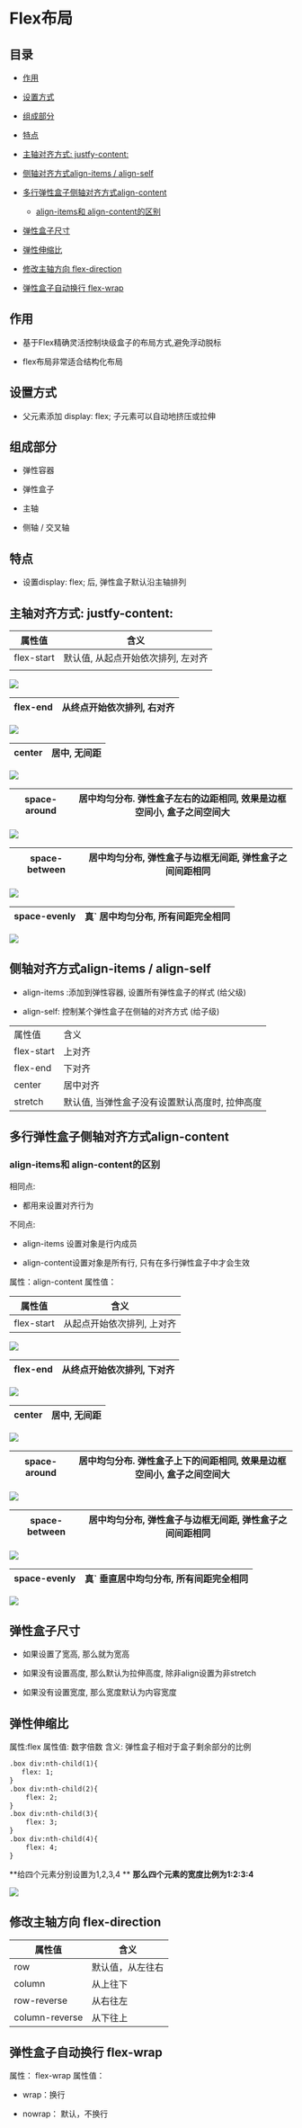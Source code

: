 # Flex布局

## 目录

*   [作用](#作用)

*   [设置方式](#设置方式)

*   [组成部分](#组成部分)

*   [特点](#特点)

*   [主轴对齐方式: justfy-content:](#主轴对齐方式-justfy-content)

*   [侧轴对齐方式align-items / align-self](#侧轴对齐方式align-items--align-self)

*   [多行弹性盒子侧轴对齐方式align-content](#多行弹性盒子侧轴对齐方式align-content)

    *   [align-items和 align-content的区别](#align-items和-align-content的区别)

*   [弹性盒子尺寸](#弹性盒子尺寸)

*   [弹性伸缩比](#弹性伸缩比)

*   [修改主轴方向 flex-direction](#修改主轴方向-flex-direction)

*   [弹性盒子自动换行 flex-wrap](#弹性盒子自动换行-flex-wrap)

## 作用

*   基于Flex精确灵活控制块级盒子的布局方式,避免浮动脱标

*   flex布局非常适合结构化布局

## 设置方式

*   父元素添加 display: flex; 子元素可以自动地挤压或拉伸

## 组成部分

*   弹性容器

*   弹性盒子

*   主轴

*   侧轴 / 交叉轴

## 特点

*   设置display: flex; 后, 弹性盒子默认沿主轴排列

## 主轴对齐方式: justfy-content:

| 属性值        | 含义                  |
| ---------- | ------------------- |
| flex-start | 默认值, 从起点开始依次排列, 左对齐 |
|            |                     |

![](<https://cdn.nlark.com/yuque/0/2022/png/25905096/1649762435608-d24f253e-7954-4258-b78a-ca9d6fc9f140.png#clientId=uee3bd651-eb1f-4\&crop=0\&crop=0\&crop=1\&crop=1\&from=paste\&height=256\&id=uce822953\&margin=\[object Object]\&name=image.png\&originHeight=256\&originWidth=885\&originalType=binary\&ratio=1\&rotation=0\&showTitle=false\&size=12349\&status=done\&style=none\&taskId=u91d1f0d2-f0e5-428d-b09f-a09dda902cc\&title=\&width=885>)

| flex-end | 从终点开始依次排列, 右对齐 |
| -------- | -------------- |

![](<https://cdn.nlark.com/yuque/0/2022/png/25905096/1649762451959-592a7778-6c34-442c-9d25-edc022ac423e.png#clientId=uee3bd651-eb1f-4\&crop=0\&crop=0\&crop=1\&crop=1\&from=paste\&height=268\&id=u5c3642a9\&margin=\[object Object]\&name=image.png\&originHeight=268\&originWidth=891\&originalType=binary\&ratio=1\&rotation=0\&showTitle=false\&size=12984\&status=done\&style=none\&taskId=u8928d38b-b949-4436-95fb-650f1818358\&title=\&width=891>)

| center | 居中, 无间距 |
| ------ | ------- |

![](<https://cdn.nlark.com/yuque/0/2022/png/25905096/1649762350251-e4b92b5a-0501-482e-9d2c-8491f7af4b9e.png#clientId=uee3bd651-eb1f-4\&crop=0\&crop=0\&crop=1\&crop=1\&from=paste\&height=264\&id=uf9d40b0e\&margin=\[object Object]\&name=image.png\&originHeight=264\&originWidth=885\&originalType=binary\&ratio=1\&rotation=0\&showTitle=false\&size=13414\&status=done\&style=none\&taskId=u2907f688-2db0-4938-9c25-52c330b143b\&title=\&width=885>)

| space-around | 居中均匀分布. 弹性盒子左右的边距相同, 效果是边框空间小, 盒子之间空间大 |
| ------------ | -------------------------------------- |

![](<https://cdn.nlark.com/yuque/0/2022/png/25905096/1649762322111-8241dc93-226d-4b63-8717-723529501898.png#clientId=uee3bd651-eb1f-4\&crop=0\&crop=0\&crop=1\&crop=1\&from=paste\&height=271\&id=ueceba0d1\&margin=\[object Object]\&name=image.png\&originHeight=271\&originWidth=885\&originalType=binary\&ratio=1\&rotation=0\&showTitle=false\&size=15336\&status=done\&style=none\&taskId=u175e7ff8-797d-489b-b0f6-0e8bc14932c\&title=\&width=885>)

| space-between | 居中均匀分布, 弹性盒子与边框无间距, 弹性盒子之间间距相同 |
| ------------- | ------------------------------ |

![](<https://cdn.nlark.com/yuque/0/2022/png/25905096/1649762278830-38ac7949-d361-4916-8e50-48e193655d71.png#clientId=uee3bd651-eb1f-4\&crop=0\&crop=0\&crop=1\&crop=1\&from=paste\&height=256\&id=ud66504d6\&margin=\[object Object]\&name=image.png\&originHeight=256\&originWidth=887\&originalType=binary\&ratio=1\&rotation=0\&showTitle=false\&size=14211\&status=done\&style=none\&taskId=u549c862e-15e4-49fd-b5ab-81bbe1a4fc6\&title=\&width=887>)

| space-evenly | 真\` 居中均匀分布, 所有间距完全相同 |
| ------------ | -------------------- |

![](<https://cdn.nlark.com/yuque/0/2022/png/25905096/1649762302246-6acab796-3f70-4466-ad94-fd72d9dc4dd8.png#clientId=uee3bd651-eb1f-4\&crop=0\&crop=0\&crop=1\&crop=1\&from=paste\&height=261\&id=u15cd2992\&margin=\[object Object]\&name=image.png\&originHeight=261\&originWidth=878\&originalType=binary\&ratio=1\&rotation=0\&showTitle=false\&size=14879\&status=done\&style=none\&taskId=udad6ddd5-3b0b-4be8-9e67-65ccb007d15\&title=\&width=878>)

## 侧轴对齐方式align-items / align-self

*   align-items :添加到弹性容器, 设置所有弹性盒子的样式 (给父级)

*   align-self: 控制某个弹性盒子在侧轴的对齐方式 (给子级)

|            |                           |
| ---------- | ------------------------- |
| 属性值        | 含义                        |
| flex-start | 上对齐                       |
| flex-end   | 下对齐                       |
| center     | 居中对齐                      |
| stretch    | 默认值, 当弹性盒子没有设置默认高度时, 拉伸高度 |

## 多行弹性盒子侧轴对齐方式align-content

### align-items和 align-content的区别

相同点:&#x20;

*   都用来设置对齐行为

不同点:

*   align-items 设置对象是行内成员

*   align-content设置对象是所有行, 只有在多行弹性盒子中才会生效

属性：align-content
属性值：

| 属性值        | 含义             |
| ---------- | -------------- |
| flex-start | 从起点开始依次排列, 上对齐 |

![](<https://cdn.nlark.com/yuque/0/2022/png/25905096/1649857484002-09190b93-8cbb-4273-ae69-a017722ef611.png#clientId=u116400c8-cf90-4\&crop=0\&crop=0\&crop=1\&crop=1\&from=paste\&height=680\&id=u2f9345c2\&margin=\[object Object]\&name=image.png\&originHeight=680\&originWidth=681\&originalType=binary\&ratio=1\&rotation=0\&showTitle=false\&size=26122\&status=done\&style=none\&taskId=u0a8881cd-43a1-4137-b086-1e3596ee58f\&title=\&width=681>)

| flex-end | 从终点开始依次排列, 下对齐 |
| -------- | -------------- |

![](<https://cdn.nlark.com/yuque/0/2022/png/25905096/1649857559820-4d996c98-2ac1-4a4e-82e6-7ccc5a25e5c4.png#clientId=u116400c8-cf90-4\&crop=0\&crop=0\&crop=1\&crop=1\&from=paste\&height=671\&id=uafc8e899\&margin=\[object Object]\&name=image.png\&originHeight=671\&originWidth=670\&originalType=binary\&ratio=1\&rotation=0\&showTitle=false\&size=21382\&status=done\&style=none\&taskId=ub68be754-e3a3-4520-bdc6-bae22afe8eb\&title=\&width=670>)

| center | 居中, 无间距 |
| ------ | ------- |

![](<https://cdn.nlark.com/yuque/0/2022/png/25905096/1649857576378-11aab7cb-655d-4b95-b540-91a3a3864220.png#clientId=u116400c8-cf90-4\&crop=0\&crop=0\&crop=1\&crop=1\&from=paste\&height=676\&id=uf3197b99\&margin=\[object Object]\&name=image.png\&originHeight=676\&originWidth=677\&originalType=binary\&ratio=1\&rotation=0\&showTitle=false\&size=22923\&status=done\&style=none\&taskId=uec2c6d6a-d331-45e7-a0ef-9e36aac2c77\&title=\&width=677>)

| space-around | 居中均匀分布. 弹性盒子上下的间距相同, 效果是边框空间小, 盒子之间空间大 |
| ------------ | -------------------------------------- |

![](<https://cdn.nlark.com/yuque/0/2022/png/25905096/1649857593961-98a485a3-0654-417b-97b3-e5a470a45c61.png#clientId=u116400c8-cf90-4\&crop=0\&crop=0\&crop=1\&crop=1\&from=paste\&height=681\&id=u02b746c8\&margin=\[object Object]\&name=image.png\&originHeight=681\&originWidth=683\&originalType=binary\&ratio=1\&rotation=0\&showTitle=false\&size=26222\&status=done\&style=none\&taskId=u3004d656-af2e-4ecf-b18b-3ebe1acb71f\&title=\&width=683>)

| space-between | 居中均匀分布, 弹性盒子与边框无间距, 弹性盒子之间间距相同 |
| ------------- | ------------------------------ |

![](<https://cdn.nlark.com/yuque/0/2022/png/25905096/1649857608586-b57f8fe2-0f31-474b-b771-5e6c45d0a2d3.png#clientId=u116400c8-cf90-4\&crop=0\&crop=0\&crop=1\&crop=1\&from=paste\&height=678\&id=u147007c8\&margin=\[object Object]\&name=image.png\&originHeight=678\&originWidth=678\&originalType=binary\&ratio=1\&rotation=0\&showTitle=false\&size=22544\&status=done\&style=none\&taskId=ue24ed01c-288a-48a1-a789-4cf83403535\&title=\&width=678>)

| space-evenly | 真\` 垂直居中均匀分布, 所有间距完全相同 |
| ------------ | ---------------------- |

![](<https://cdn.nlark.com/yuque/0/2022/png/25905096/1649857635815-5e0887a6-53b8-4d3a-97d3-55a92d5554ef.png#clientId=u116400c8-cf90-4\&crop=0\&crop=0\&crop=1\&crop=1\&from=paste\&height=684\&id=uf904ee4d\&margin=\[object Object]\&name=image.png\&originHeight=684\&originWidth=679\&originalType=binary\&ratio=1\&rotation=0\&showTitle=false\&size=22986\&status=done\&style=none\&taskId=u627675d9-1e73-44a9-bb44-c851ce55857\&title=\&width=679>)

## 弹性盒子尺寸

*   如果设置了宽高, 那么就为宽高

*   如果没有设置高度, 那么默认为拉伸高度, 除非align设置为非stretch

*   如果没有设置宽度, 那么宽度默认为内容宽度

## 弹性伸缩比

属性:flex
属性值: 数字倍数
含义:
弹性盒子相对于盒子剩余部分的比例

```html
.box div:nth-child(1){
   flex: 1;
}
.box div:nth-child(2){
    flex: 2;
}
.box div:nth-child(3){
    flex: 3;
}
.box div:nth-child(4){
    flex: 4;
}
```

\*\*给四个元素分别设置为1,2,3,4 \*\*
**那么四个元素的宽度比例为1:2:3:4**

![](<https://cdn.nlark.com/yuque/0/2022/png/25905096/1649768911816-1c11d33e-5b20-415a-b6f9-99f2a82879ad.png#clientId=uee3bd651-eb1f-4\&crop=0\&crop=0\&crop=1\&crop=1\&from=paste\&height=331\&id=uc95e0354\&margin=\[object Object]\&name=image.png\&originHeight=422\&originWidth=895\&originalType=binary\&ratio=1\&rotation=0\&showTitle=false\&size=21396\&status=done\&style=none\&taskId=u2a529ebb-c179-4a53-8cdd-808d5dcdb64\&title=\&width=703>)

## 修改主轴方向 flex-direction

| 属性值            | 含义       |
| -------------- | -------- |
| row            | 默认值，从左往右 |
| column         | 从上往下     |
| row-reverse    | 从右往左     |
| column-reverse | 从下往上     |

## 弹性盒子自动换行 flex-wrap

属性： flex-wrap
属性值：

*   wrap：换行

*   nowrap： 默认，不换行
